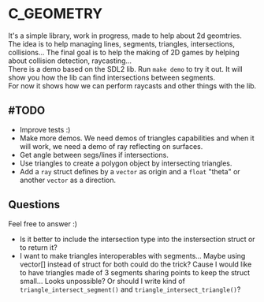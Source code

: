 # C_GEOMETRY

It's a simple library, work in progress, made to help about 2d geomtries.
<br>
The idea is to help managing lines, segments, triangles, intersections, collisions... The final goal is to help the making of 2D games by helping about collision detection, raycasting...
<br>
There is a demo based on the SDL2 lib. Run `make demo` to try it out. It will show you how the lib can find intersections between segments.
<br>
For now it shows how we can perform raycasts and other things with the lib.
<br>
## #TODO
* Improve tests :)
* Make more demos. We need demos of triangles capabilities and when it will work, we need a demo of ray reflecting on surfaces.
* Get angle between segs/lines if intersections.
* Use triangles to create a polygon object by intersecting triangles.
* Add a `ray` struct defines by a `vector` as origin and a `float` "theta" or another `vector` as a direction.

## Questions
Feel free to answer :)
* Is it better to include the intersection type into the instersection struct or to return it?
* I want to make triangles interoperables with segments... Maybe using vector[] instead of struct for both could do the trick? Cause I would like to have triangles made of 3 segments sharing points to keep the struct small... Looks unpossible? Or should I write kind of `triangle_intersect_segment()` and `triangle_intersect_triangle()`?

